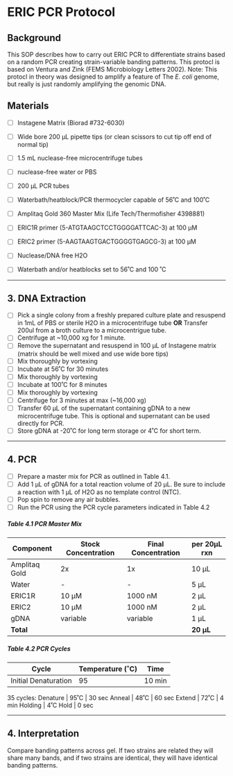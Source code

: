 # ERIC PCR Protocol

## Background
This SOP describes how to carry out ERIC PCR to differentiate strains based on a random PCR creating strain-variable banding patterns.
This protocl is based on  Ventura and Zink (FEMS Microbiology Letters 2002). Note: This protocl in theory was designed to amplify a feature of The *E. coli* genome, but really is just randomly amplifying the genomic DNA. 


## Materials
- [ ] Instagene Matrix (Biorad #732-6030)
- [ ] Wide bore 200 µL pipette tips (or clean scissors to cut tip off end of normal tip)
- [ ] 1.5 mL nuclease-free microcentrifuge tubes
- [ ] nuclease-free water or PBS
- [ ] 200 µL PCR tubes
- [ ] Waterbath/heatblock/PCR thermocycler capable of 56˚C and 100˚C
- [ ] Amplitaq Gold 360 Master Mix (Life Tech/Thermofisher 4398881)
- [ ] ERIC1R primer (5-ATGTAAGCTCCTGGGGATTCAC-3) at 100 µM
- [ ] ERIC2 primer (5-AAGTAAGTGACTGGGGTGAGCG-3) at 100 µM
- [ ] Nuclease/DNA free H2O
- [ ] Waterbath and/or heatblocks set to 56˚C and 100 ˚C


***
## 3. DNA Extraction
- [ ] Pick a single colony from a freshly prepared culture plate and resuspend
in 1mL of PBS or sterile H2O in a microcentrifuge tube **OR** Transfer 200ul from a broth culture to a microcentrigue tube.
- [ ] Centrifuge at ~10,000 xg for 1 minute.
- [ ] Remove the supernatant and resuspend in 100 µL of Instagene matrix (matrix should be well mixed and use wide bore tips)
- [ ] Mix thoroughly by vortexing
- [ ] Incubate at 56˚C for 30 minutes
- [ ] Mix thoroughly by vortexing
- [ ] Incubate at 100˚C for 8 minutes
- [ ] Mix thoroughly by vortexing
- [ ] Centrifuge for 3 minutes at max (~16,000 xg)
- [ ] Transfer 60 µL of the supernatant containing gDNA to a new
microcentrifuge tube. This is optional and supernatant can be used directly for PCR.
- [ ] Store gDNA at -20˚C for long term storage or 4˚C for short term.

***
## 4. PCR

- [ ] Prepare a master mix for PCR as outlined in Table 4.1.
- [ ] Add 1 µL of gDNA for a total reaction volume of 20 µL. Be sure to include a reaction with 1 µL of H2O as no template control (NTC).
- [ ] Pop spin to remove any air bubbles.
- [ ] Run the PCR using the PCR cycle parameters indicated in Table 4.2

##### Table 4.1 PCR Master Mix
Component	| Stock Concentration | Final Concentration | per 20µL rxn
----------|---------------------|---------------------|-------------
Amplitaq Gold | 2x | 1x | 10 µL
Water | - | - | 5 µL
ERIC1R | 10 µM | 1000 nM | 2 µL
ERIC2 | 10 µM | 1000 nM | 2 µL
gDNA | variable | variable | 1 µL
**Total** | | | **20 µL**

##### Table 4.2 PCR Cycles
Cycle |	Temperature (˚C)  | Time
------|-------------------|------
Initial Denaturation   |	95	| 10 min
35 cycles:
Denature | 95˚C | 30 sec
Anneal | 48˚C	| 60 sec
Extend | 72˚C | 4 min
Holding	| 4˚C	Hold | 0 sec

***
## 4. Interpretation

Compare banding patterns across gel. If two strains are related they will share many bands, and if two strains are identical, they will have identical banding patterns.
